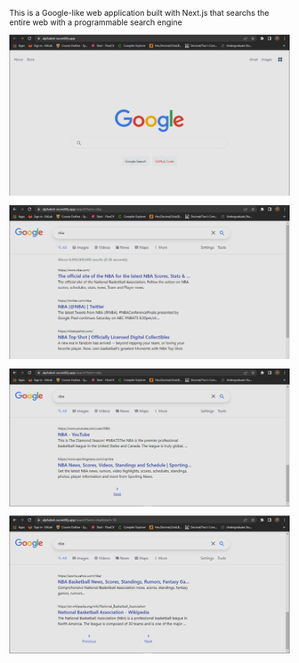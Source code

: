This is a Google-like web application built with Next.js that searchs the entire web with a programmable search engine

![screenshot1](assets/pg1.png)

![screenshot2](assets/pg2.png)

![screenshot3](assets/pg3.png)

![screenshot4](assets/pg4.png)
